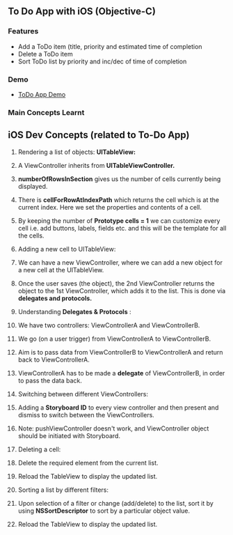 ## To Do App with iOS (Objective-C)

### Features
- Add a ToDo item (title, priority and estimated time of completion
- Delete a ToDo item
- Sort ToDo list by priority and inc/dec of time of completion

### Demo 
- [ToDo App Demo](https://drive.google.com/file/d/1RfsvuUoqCcmSTAFY0dS_lhtFBMVc_79y/view?usp=sharing)

### Main Concepts Learnt
## iOS Dev Concepts (related to To-Do App)

1. Rendering a list of objects: **UITableView:**

  1. A ViewController inherits from **UITableViewController.**
  2. **numberOfRowsInSection** gives us the number of cells currently being displayed.
  3. There is **cellForRowAtIndexPath** which returns the cell which is at the current index. Here we set the properties and contents of a cell.
  4. By keeping the number of **Prototype cells = 1** we can customize every cell i.e. add buttons, labels, fields etc. and this will be the template for all the cells.

2. Adding a new cell to UITableView:

  1. We can have a new ViewController, where we can add a new object for a new cell at the UITableView.
  2. Once the user saves (the object), the 2nd ViewController returns the object to the 1st ViewController, which adds it to the list. This is done via **delegates and protocols.**

3. Understanding **Delegates &amp; Protocols** :
  1. We have two controllers: ViewControllerA and ViewControllerB.
  2. We go (on a user trigger) from ViewControllerA to ViewControllerB.
  3. Aim is to pass data from ViewControllerB to ViewControllerA and return back to ViewControllerA.
  4. ViewControllerA has to be made a **delegate** of ViewControllerB, in order to pass the data back.

4. Switching between different ViewControllers:
  1. Adding a **Storyboard ID** to every view controller and then present and dismiss to switch between the ViewControllers.
  2. Note: pushViewController doesn&#39;t work, and ViewController object should be initiated with Storyboard.

5. Deleting a cell:
  1. Delete the required element from the current list.
  2. Reload the TableView to display the updated list.

6. Sorting a list by different filters:
  1. Upon selection of a filter or change (add/delete) to the list, sort it by using **NSSortDescriptor** to sort by a particular object value.
  2. Reload the TableView to display the updated list.
